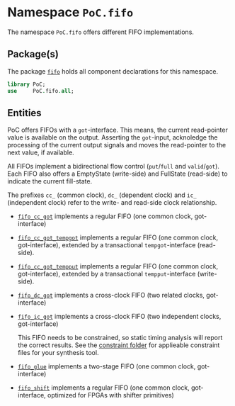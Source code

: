 # Namespace `PoC.fifo`

The namespace `PoC.fifo` offers different FIFO implementations.


## Package(s)

The package [`fifo`][fifo.pkg] holds all component declarations for this namespace.

```VHDL
library PoC;
use     PoC.fifo.all;
```


## Entities

PoC offers FIFOs with a `got`-interface. This means, the current read-pointer value
is available on the output. Asserting the `got`-input, acknoledge the processing of
the current output signals and moves the read-pointer to the next value, if available.  

All FIFOs implement a bidirectional flow control (`put`/`full` and `valid`/`got`).
Each FIFO also offers a EmptyState (write-side) and FullState (read-side) to indicate
the current fill-state.

The prefixes `cc_` (common clock), `dc_` (dependent clock) and `ic_` (independent
clock) refer to the write- and read-side clock relationship.

 -  [`fifo_cc_got`][fifo_cc_got] implements a regular FIFO (one common clock, got-interface)
 -  [`fifo_cc_got_tempgot`][fifo_cc_got_tempgot] implements a regular FIFO (one common clock, got-interface), extended by a transactional `tempgot`-interface (read-side). 
 -  [`fifo_cc_got_tempput`][fifo_cc_got_tempput] implements a regular FIFO (one common clock, got-interface), extended by a transactional `tempput`-interface (write-side). 
 -  [`fifo_dc_got`][fifo_dc_got] implements a cross-clock FIFO (two related clocks, got-interface)
 -  [`fifo_ic_got`][fifo_ic_got] implements a cross-clock FIFO (two independent clocks, got-interface)

    This FIFO needs to be constrained, so static timing analysis will report the correct results. See the [constraint folder][const_fifo] for applieable constraint files for your synthesis tool.

 -  [`fifo_glue`][fifo_glue] implements a two-stage FIFO (one common clock, got-interface)
 -  [`fifo_shift`][fifo_shift] implements a regular FIFO (one common clock,
    got-interface, optimized for FPGAs with shifter primitives)



 [fifo.pkg]:			fifo.pkg.vhdl
 [fifo_cc_got]:			fifo_cc_got.vhdl
 [fifo_cc_got_tempgot]:	fifo_cc_got_tempgot.vhdl
 [fifo_cc_got_tempput]:	fifo_cc_got_tempput.vhdl
 [fifo_dc_got]:			fifo_dc_got.vhdl
 [fifo_ic_got]:			fifo_id_got.vhdl
 [fifo_glue]:			fifo_glue.vhdl
 [fifo_shift]:			fifo_shift.vhdl


 [const_fifo]:			../../../ucf/fifo
